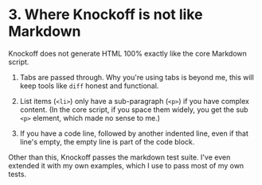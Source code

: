 # 3. Where Knockoff is not like Markdown #

Knockoff does not generate HTML 100% exactly like the core Markdown script.

1. Tabs are passed through. Why you're using tabs is beyond me, this will keep
tools like `diff` honest and functional.

2. List items (`<li>`) only have a sub-paragraph (`<p>`) if you have complex
content. (In the core script, if you space them widely, you get the sub `<p>`
element, which made no sense to me.)

3. If you have a code line, followed by another indented line, even if that line's
empty, the empty line is part of the code block.

Other than this, Knockoff passes the markdown test suite. I've even extended it with
my own examples, which I use to pass most of my own tests.
